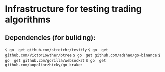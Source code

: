 # Infrastructure for testing trading algorithms

## Dependencies (for building):

```$ go  get github.com/stretchr/testify```
```$ go  get github.com/VictorLowther/btree```
```$ go  get github.com/adshao/go-binance```
```$ go  get github.com/gorilla/websocket```
```$ go  get github.com/aopoltorzhicky/go_kraken```
